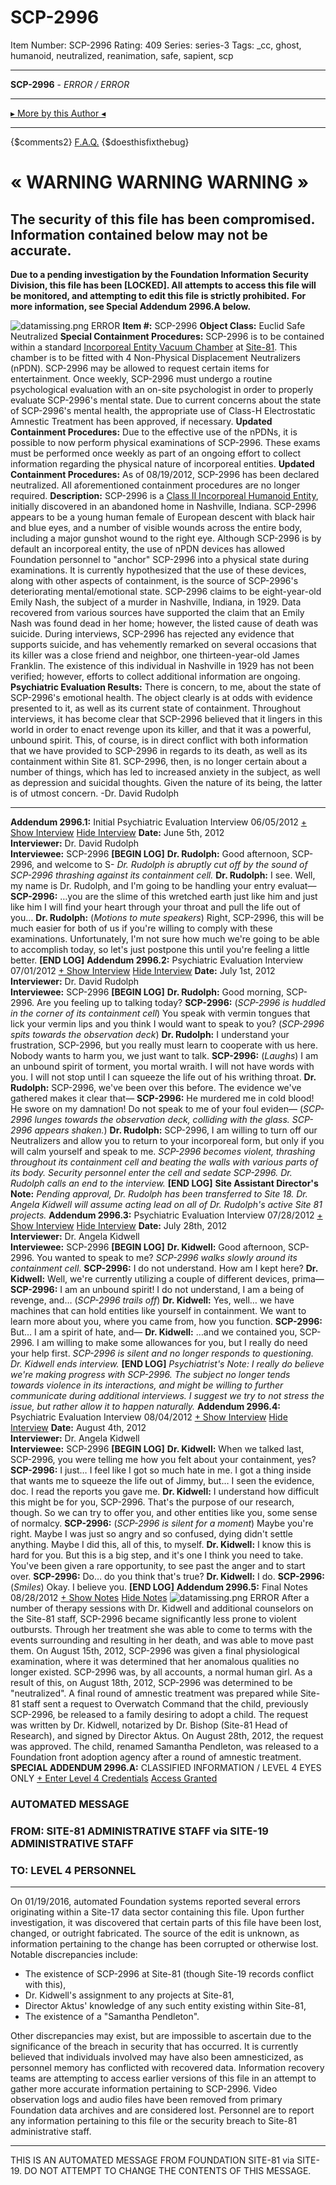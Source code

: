 # SCP-2996
Item Number: SCP-2996
Rating: 409
Series: series-3
Tags: _cc, ghost, humanoid, neutralized, reanimation, safe, sapient, scp

---

**SCP-2996** \- _ERROR / ERROR_
* * *
[▸ More by this Author ◂](http://www.scp-wiki.net/djkaktus)
* * *
{$comments2}
[F.A.Q.](https://scp-wiki.wikidot.com/component:info-ayers)
{$doesthisfixthebug}
# « WARNING WARNING WARNING »
## The security of this file has been compromised. Information contained below may not be accurate.
**Due to a pending investigation by the Foundation Information Security Division, this file has been [LOCKED]. All attempts to access this file will be monitored, and attempting to edit this file is strictly prohibited.**
**For more information, see Special Addendum 2996.A below.**
  
  

![datamissing.png](https://scp-wiki.wdfiles.com/local--files/scp-2996/datamissing.png)
ERROR
**Item #:** SCP-2996
**Object Class:** Euclid Safe Neutralized
**Special Containment Procedures:** SCP-2996 is to be contained within a standard [Incorporeal Entity Vacuum Chamber](/reach-s-blueprint-folder) at [Site-81](/secure-facility-dossier-site-81). This chamber is to be fitted with 4 Non-Physical Displacement Neutralizers (nPDN). SCP-2996 may be allowed to request certain items for entertainment.
Once weekly, SCP-2996 must undergo a routine psychological evaluation with an on-site psychologist in order to properly evaluate SCP-2996's mental state. Due to current concerns about the state of SCP-2996's mental health, the appropriate use of Class-H Electrostatic Amnestic Treatment has been approved, if necessary.
**Updated Containment Procedures:** Due to the effective use of the nPDNs, it is possible to now perform physical examinations of SCP-2996. These exams must be performed once weekly as part of an ongoing effort to collect information regarding the physical nature of incorporeal entities.
**Updated Containment Procedures:** As of 08/19/2012, SCP-2996 has been declared neutralized. All aforementioned containment procedures are no longer required.
**Description:** SCP-2996 is a [Class II Incorporeal Humanoid Entity](/scp-1337), initially discovered in an abandoned home in Nashville, Indiana. SCP-2996 appears to be a young human female of European descent with black hair and blue eyes, and a number of visible wounds across the entire body, including a major gunshot wound to the right eye. Although SCP-2996 is by default an incorporeal entity, the use of nPDN devices has allowed Foundation personnel to "anchor" SCP-2996 into a physical state during examinations. It is currently hypothesized that the use of these devices, along with other aspects of containment, is the source of SCP-2996's deteriorating mental/emotional state.
SCP-2996 claims to be eight-year-old Emily Nash, the subject of a murder in Nashville, Indiana, in 1929. Data recovered from various sources have supported the claim that an Emily Nash was found dead in her home; however, the listed cause of death was suicide. During interviews, SCP-2996 has rejected any evidence that supports suicide, and has vehemently remarked on several occasions that its killer was a close friend and neighbor, one thirteen-year-old James Franklin. The existence of this individual in Nashville in 1929 has not been verified; however, efforts to collect additional information are ongoing.
**Psychiatric Evaluation Results:** There is concern, to me, about the state of SCP-2996's emotional health. The object clearly is at odds with evidence presented to it, as well as its current state of containment. Throughout interviews, it has become clear that SCP-2996 believed that it lingers in this world in order to enact revenge upon its killer, and that it was a powerful, unbound spirit. This, of course, is in direct conflict with both information that we have provided to SCP-2996 in regards to its death, as well as its containment within Site 81. SCP-2996, then, is no longer certain about a number of things, which has led to increased anxiety in the subject, as well as depression and suicidal thoughts. Given the nature of its being, the latter is of utmost concern.
-Dr. David Rudolph
* * *
**Addendum 2996.1:** Initial Psychiatric Evaluation Interview 06/05/2012
[\+ Show Interview](javascript:;)
[Hide Interview](javascript:;)
**Date:** June 5th, 2012  
**Interviewer:** Dr. David Rudolph  
**Interviewee:** SCP-2996
**[BEGIN LOG]**
**Dr. Rudolph:** Good afternoon, SCP-2996, and welcome to S-
_Dr. Rudolph is abruptly cut off by the sound of SCP-2996 thrashing against its containment cell._
**Dr. Rudolph:** I see. Well, my name is Dr. Rudolph, and I'm going to be handling your entry evaluat—
**SCP-2996:** …you are the slime of this wretched earth just like him and just like him I will find your heart through your throat and pull the life out of you…
**Dr. Rudolph:** (_Motions to mute speakers_) Right, SCP-2996, this will be much easier for both of us if you're willing to comply with these examinations. Unfortunately, I'm not sure how much we're going to be able to accomplish today, so let's just postpone this until you're feeling a little better.
**[END LOG]**
**Addendum 2996.2:** Psychiatric Evaluation Interview 07/01/2012
[\+ Show Interview](javascript:;)
[Hide Interview](javascript:;)
**Date:** July 1st, 2012  
**Interviewer:** Dr. David Rudolph  
**Interviewee:** SCP-2996
**[BEGIN LOG]**
**Dr. Rudolph:** Good morning, SCP-2996. Are you feeling up to talking today?
**SCP-2996:** (_SCP-2996 is huddled in the corner of its containment cell_) You speak with vermin tongues that lick your vermin lips and you think I would want to speak to you? (_SCP-2996 spits towards the observation deck_)
**Dr. Rudolph:** I understand your frustration, SCP-2996, but you really must learn to cooperate with us here. Nobody wants to harm you, we just want to talk.
**SCP-2996:** (_Laughs_) I am an unbound spirit of torment, you mortal wraith. I will not have words with you. I will not stop until I can squeeze the life out of his writhing throat.
**Dr. Rudolph:** SCP-2996, we've been over this before. The evidence we've gathered makes it clear that—
**SCP-2996:** He murdered me in cold blood! He swore on my damnation! Do not speak to me of your foul eviden— (_SCP-2996 lunges towards the observation deck, colliding with the glass. SCP-2996 appears shaken._)
**Dr. Rudolph:** SCP-2996, I am willing to turn off our Neutralizers and allow you to return to your incorporeal form, but only if you will calm yourself and speak to me.
_SCP-2996 becomes violent, thrashing throughout its containment cell and beating the walls with various parts of its body. Security personnel enter the cell and sedate SCP-2996. Dr. Rudolph calls an end to the interview._
**[END LOG]**
**Site Assistant Director's Note:** _Pending approval, Dr. Rudolph has been transferred to Site 18. Dr. Angela Kidwell will assume acting lead on all of Dr. Rudolph's active Site 81 projects._
**Addendum 2996.3:** Psychiatric Evaluation Interview 07/28/2012
[\+ Show Interview](javascript:;)
[Hide Interview](javascript:;)
**Date:** July 28th, 2012  
**Interviewer:** Dr. Angela Kidwell  
**Interviewee:** SCP-2996
**[BEGIN LOG]**
**Dr. Kidwell:** Good afternoon, SCP-2996. You wanted to speak to me?
_SCP-2996 walks slowly around its containment cell._
**SCP-2996:** I do not understand. How am I kept here?
**Dr. Kidwell:** Well, we're currently utilizing a couple of different devices, prima—
**SCP-2996:** I am an unbound spirit! I do not understand, I am a being of revenge, and… (_SCP-2996 trails off_)
**Dr. Kidwell:** Yes, well… we have machines that can hold entities like yourself in containment. We want to learn more about you, where you came from, how you function.
**SCP-2996:** But… I am a spirit of hate, and—
**Dr. Kidwell:** …and we contained you, SCP-2996. I am willing to make some allowances for you, but I really do need your help first.
_SCP-2996 is silent and no longer responds to questioning. Dr. Kidwell ends interview._
**[END LOG]**
_Psychiatrist's Note: I really do believe we're making progress with SCP-2996. The subject no longer tends towards violence in its interactions, and might be willing to further communicate during additional interviews. I suggest we try to not stress the issue, but rather allow it to happen naturally._
**Addendum 2996.4:** Psychiatric Evaluation Interview 08/04/2012
[\+ Show Interview](javascript:;)
[Hide Interview](javascript:;)
**Date:** August 4th, 2012  
**Interviewer:** Dr. Angela Kidwell  
**Interviewee:** SCP-2996
**[BEGIN LOG]**
**Dr. Kidwell:** When we talked last, SCP-2996, you were telling me how you felt about your containment, yes?
**SCP-2996:** I just… I feel like I got so much hate in me. I got a thing inside that wants me to squeeze the life out of Jimmy, but… I seen the evidence, doc. I read the reports you gave me.
**Dr. Kidwell:** I understand how difficult this might be for you, SCP-2996. That's the purpose of our research, though. So we can try to offer you, and other entities like you, some sense of normalcy.
**SCP-2996:** (_SCP-2996 is silent for a moment_) Maybe you're right. Maybe I was just so angry and so confused, dying didn't settle anything. Maybe I did this, all of this, to myself.
**Dr. Kidwell:** I know this is hard for you. But this is a big step, and it's one I think you need to take. You've been given a rare opportunity, to see past the anger and to start over.
**SCP-2996:** Do… do you think that's true?
**Dr. Kidwell:** I do.
**SCP-2996:** (_Smiles_) Okay. I believe you.
**[END LOG]**
**Addendum 2996.5:** Final Notes 08/28/2012
[\+ Show Notes](javascript:;)
[Hide Notes](javascript:;)
![datamissing.png](https://scp-wiki.wdfiles.com/local--files/scp-2996/datamissing.png)
ERROR
After a number of therapy sessions with Dr. Kidwell and additional counselors on the Site-81 staff, SCP-2996 became significantly less prone to violent outbursts. Through her treatment she was able to come to terms with the events surrounding and resulting in her death, and was able to move past them.
On August 15th, 2012, SCP-2996 was given a final physiological examination, where it was determined that her anomalous qualities no longer existed. SCP-2996 was, by all accounts, a normal human girl.
As a result of this, on August 18th, 2012, SCP-2996 was determined to be "neutralized". A final round of amnestic treatment was prepared while Site-81 staff sent a request to Overwatch Command that the child, previously SCP-2996, be released to a family desiring to adopt a child. The request was written by Dr. Kidwell, notarized by Dr. Bishop (Site-81 Head of Research), and signed by Director Aktus.
On August 28th, 2012, the request was approved. The child, renamed Samantha Pendleton, was released to a Foundation front adoption agency after a round of amnestic treatment.
**SPECIAL ADDENDUM 2996.A:** CLASSIFIED INFORMATION / LEVEL 4 EYES ONLY
[\+ Enter Level 4 Credentials](javascript:;)
[Access Granted](javascript:;)
### AUTOMATED MESSAGE
### FROM: SITE-81 ADMINISTRATIVE STAFF via SITE-19 ADMINISTRATIVE STAFF
### TO: LEVEL 4 PERSONNEL
* * *
On 01/19/2016, automated Foundation systems reported several errors originating within a Site-17 data sector containing this file. Upon further investigation, it was discovered that certain parts of this file have been lost, changed, or outright fabricated. The source of the edit is unknown, as information pertaining to the change has been corrupted or otherwise lost.
Notable discrepancies include:
  * The existence of SCP-2996 at Site-81 (though Site-19 records conflict with this),
  * Dr. Kidwell's assignment to any projects at Site-81,
  * Director Aktus' knowledge of any such entity existing within Site-81,
  * The existence of a "Samantha Pendleton".

Other discrepancies may exist, but are impossible to ascertain due to the significance of the breach in security that has occurred. It is currently believed that individuals involved may have also been amnesticized, as personnel memory has conflicted with recovered data.
Information recovery teams are attempting to access earlier versions of this file in an attempt to gather more accurate information pertaining to SCP-2996. Video observation logs and audio files have been removed from primary Foundation data archives and are considered lost.
Personnel are to report any information pertaining to this file or the security breach to Site-81 administrative staff.
* * *
THIS IS AN AUTOMATED MESSAGE FROM FOUNDATION SITE-81 via SITE-19. DO NOT ATTEMPT TO CHANGE THE CONTENTS OF THIS MESSAGE.